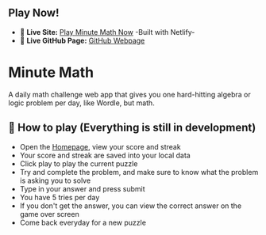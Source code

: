 ## Play Now!
- 🔗 **Live Site:** [Play Minute Math Now](https://minutemath.netlify.app) -Built with Netlify-
- 🔗 **Live GitHub Page:** [GitHub Webpage](https://lucajmazz.github.io/Minute-Math/)

# Minute Math

A daily math challenge web app that gives you one hard-hitting algebra or logic problem per day, like Wordle, but math.

## 🚀 How to play (Everything is still in development)
- Open the [Homepage](https://lucajmazz.github.io/Minute-Math/), view your score and streak
- Your score and streak are saved into your local data
- Click play to play the current puzzle
- Try and complete the problem, and make sure to know what the problem is asking you to solve
- Type in your answer and press submit
- You have 5 tries per day
- If you don't get the answer, you can view the correct answer on the game over screen
- Come back everyday for a new puzzle

